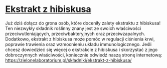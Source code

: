 # [Ekstrakt z hibiskusa](https://zielonelaboratorium.pl/składniki/ekstrakt-z-hibiskusa/)

Już dziś dołącz do grona osób, które doceniły zalety ekstraktu z hibiskusa! Ten niezwykły składnik roślinny znany jest ze swoich właściwości przeciwutleniających, przeciwbakteryjnych oraz przeciwzapalnych. Dodatkowo, ekstrakt z hibiskusa może pomóc w regulacji ciśnienia krwi, poprawie trawienia oraz wzmocnieniu układu immunologicznego. Jeśli chcesz dowiedzieć się więcej o ekstrakcie z hibiskusa i skorzystać z jego dobroczynnych właściwości, koniecznie odwiedź naszą stronę internetową: https://zielonelaboratorium.pl/składniki/ekstrakt-z-hibiskusa/